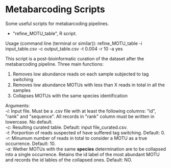 # Metabarcoding Scripts

Some useful scripts for metabarcoding pipelines.

- "refine_MOTU_table", R script.

Usage (command line (terminal or similar)): refine_MOTU_table -i input_table.csv -c output_table.csv -t 0.004 -r 10 -a yes

This script is a post-bioinformatic curation of the dataset after the metabarcoding pipeline. Three main functions:
1. Removes low abundance reads on each sample subjected to tag switching
2. Removes low abundance MOTUs with less than X reads in total in all the samples
3. Collapses MOTUs with the same species identification

Arguments: <br />
 -_i_: Input file. Must be a .csv file with at least the following columns: "id", "rank" and "sequence". All records in "rank" column must be written in lowercase. No default. <br />
 -_c_: Resulting curated table. Default: input file_curated.csv. <br />
 -_t_: Porportion of reads suspected of have suffered tag switching. Default: 0. <br />
 -_r_: Minumum number of reads in total to consider a MOTU as a true occurrence. Default: 10. <br />
 -_a_: Wether MOTUs with the same __species__ determination are to be collapsed into a single occurrence. Retains the id label of the most abundant MOTU and records the id lables of the collapsed ones. Default: NO. <br />
